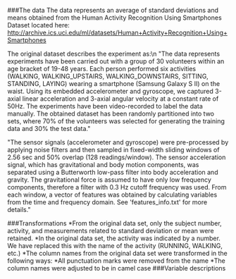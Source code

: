###The data
The data represents an average of standard deviations and means obtained from the Human Activity Recognition Using Smartphones Dataset located here:
http://archive.ics.uci.edu/ml/datasets/Human+Activity+Recognition+Using+Smartphones

The original dataset describes the experiment as:\n
"The data represents experiments have been carried out with a group of 30 volunteers within an age bracket of 19-48 years. Each person performed six activities (WALKING, WALKING_UPSTAIRS, WALKING_DOWNSTAIRS, SITTING, STANDING, LAYING) wearing a smartphone (Samsung Galaxy S II) on the waist. Using its embedded accelerometer and gyroscope, we captured 3-axial linear acceleration and 3-axial angular velocity at a constant rate of 50Hz. The experiments have been video-recorded to label the data manually. The obtained dataset has been randomly partitioned into two sets, where 70% of the volunteers was selected for generating the training data and 30% the test data." 

"The sensor signals (accelerometer and gyroscope) were pre-processed by applying noise filters and then sampled in fixed-width sliding windows of 2.56 sec and 50% overlap (128 readings/window). The sensor acceleration signal, which has gravitational and body motion components, was separated using a Butterworth low-pass filter into body acceleration and gravity. The gravitational force is assumed to have only low frequency components, therefore a filter with 0.3 Hz cutoff frequency was used. From each window, a vector of features was obtained by calculating variables from the time and frequency domain. See 'features_info.txt' for more details." 

###Transformations
*From the original data set, only the subject number, activity, and measurements related to standard deviation or mean were retained.
*In the original data set, the activity was indicated by a number. We have replaced this with the name of the activity (RUNNING, WALKING, etc.)
*The column names from the original data set were transformed in the following ways:
  *All punctuation marks were removed from the name
  *The column names were adjusted to be in camel case
###Variable descriptions
